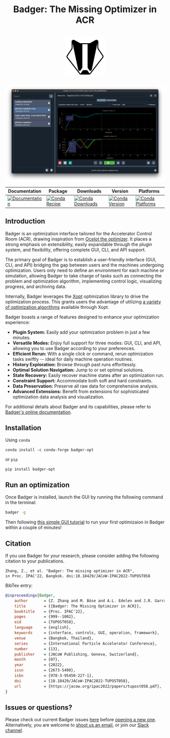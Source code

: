<div align="center">
  <h1 align="center">
    Badger: The Missing Optimizer in ACR
    <br />
    <br />
    <a href="https://slac-ml.github.io/Badger">
      <img src="pics/badger.png" alt="Badger" height=128>
    </a>
  </h1>
</div>

![Badger main GUI](pics/main.png)

<div align="center">

| Documentation | Package | Downloads | Version | Platforms |
| --- | --- | --- | --- | --- |
| [![Documentation](https://img.shields.io/badge/Badger-documentation-blue.svg)](https://slac-ml.github.io/Badger/) | [![Conda Recipe](https://img.shields.io/badge/recipe-badger-opt.svg)](https://anaconda.org/conda-forge/badger-opt) | [![Conda Downloads](https://img.shields.io/conda/dn/conda-forge/badger-opt.svg)](https://anaconda.org/conda-forge/badger-opt) | [![Conda Version](https://img.shields.io/conda/vn/conda-forge/badger-opt.svg)](https://anaconda.org/conda-forge/badger-opt) | [![Conda Platforms](https://img.shields.io/conda/pn/conda-forge/badger-opt.svg)](https://anaconda.org/conda-forge/badger-opt) |

</div>

## Introduction

Badger is an optimization interface tailored for the Accelerator Control Room (ACR), drawing inspiration from [Ocelot the optimizer](https://github.com/ocelot-collab/optimizer). It places a strong emphasis on extensibility, easily expandable through the plugin system, and flexibility, offering complete GUI, CLI, and API support.

The primary goal of Badger is to establish a user-friendly interface (GUI, CLI, and API) bridging the gap between users and the machines undergoing optimization. Users only need to define an environment for each machine or simulation, allowing Badger to take charge of tasks such as connecting the problem and optimization algorithm, implementing control logic, visualizing progress, and archiving data.

Internally, Badger leverages the [Xopt](https://github.com/ChristopherMayes/Xopt/tree/main) optimization library to drive the optimization process. This grants users the advantage of utilizing [a variety of optimization algorithms](https://christophermayes.github.io/Xopt/index.html) available through Xopt.

Badger boasts a range of features designed to enhance your optimization experience:

- **Plugin System:** Easily add your optimization problem in just a few minutes.
- **Versatile Modes:** Enjoy full support for three modes: GUI, CLI, and API, allowing you to use Badger according to your preferences.
- **Efficient Rerun:** With a single click or command, rerun optimization tasks swiftly -- ideal for daily machine operation routines.
- **History Exploration:** Browse through past runs effortlessly.
- **Optimal Solution Navigation:** Jump to or set optimal solutions.
- **State Recovery:** Easily recover machine states after an optimization run.
- **Constraint Support:** Accommodate both soft and hard constraints.
- **Data Preservation:** Preserve all raw data for comprehensive analysis.
- **Advanced Extensions:** Benefit from extensions for sophisticated optimization data analysis and visualization.

For additional details about Badger and its capabilities, please refer to [Badger's online documentation](https://slac-ml.github.io/Badger/).

## Installation

Using `conda`

```shell
conda install -c conda-forge badger-opt
```

or `pip`

```shell
pip install badger-opt
```

## Run an optimization

Once Badger is installed, launch the GUI by running the following command in the terminal:

```bash
badger -g
```

Then following [this simple GUI tutorial](https://slac-ml.github.io/Badger/docs/next/getting-started/tutorial_0) to run your first optimizaion in Badger within a couple of minutes!

## Citation

If you use Badger for your research, please consider adding the following citation to your publications.

```
Zhang, Z., et al. "Badger: The missing optimizer in ACR",
in Proc. IPAC'22, Bangkok. doi:10.18429/JACoW-IPAC2022-TUPOST058
```

BibTex entry:
```bibtex
@inproceedings{Badger,
    author       = {Z. Zhang and M. Böse and A.L. Edelen and J.R. Garrahan and Y. Hidaka and C.E. Mayes and S.A. Miskovich and D.F. Ratner and R.J. Roussel and J. Shtalenkova and S. Tomin and G.M. Wang},
    title        = {{Badger: The Missing Optimizer in ACR}},
    booktitle    = {Proc. IPAC'22},
    pages        = {999--1002},
    eid          = {TUPOST058},
    language     = {english},
    keywords     = {interface, controls, GUI, operation, framework},
    venue        = {Bangkok, Thailand},
    series       = {International Particle Accelerator Conference},
    number       = {13},
    publisher    = {JACoW Publishing, Geneva, Switzerland},
    month        = {07},
    year         = {2022},
    issn         = {2673-5490},
    isbn         = {978-3-95450-227-1},
    doi          = {10.18429/JACoW-IPAC2022-TUPOST058},
    url          = {https://jacow.org/ipac2022/papers/tupost058.pdf},
}
```

## Issues or questions?

Please check out current Badger issues [here](https://github.com/slaclab/Badger/issues) before [opening a new one](https://github.com/slaclab/Badger/issues/new/). Alternatively, you are welcome to [shoot us an email](mailto:zhezhang@slac.stanford.edu), or join our [Slack channel](https://join.slack.com/share/enQtNjI3NjY0NDk0MzUxMC0zNThjYTdmNmZlOTA3MzM2NjFjZTVmNDY5MDk4NmQ2NmQxMjE1NjBjN2VhNzYxNjBjYjgxYzMwY2ExZTIxYzkw).
